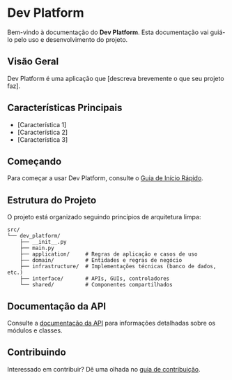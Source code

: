 # Dev Platform

Bem-vindo à documentação do **Dev Platform**. Esta documentação vai guiá-lo pelo uso e desenvolvimento do projeto.

## Visão Geral

Dev Platform é uma aplicação que [descreva brevemente o que seu projeto faz].

## Características Principais

- [Característica 1]
- [Característica 2]
- [Característica 3]

## Começando

Para começar a usar Dev Platform, consulte o [Guia de Início Rápido](user-guide/getting-started.md).

## Estrutura do Projeto

O projeto está organizado seguindo princípios de arquitetura limpa:

```
src/
└── dev_platform/
    ├── __init__.py
    ├── main.py
    ├── application/     # Regras de aplicação e casos de uso
    ├── domain/          # Entidades e regras de negócio
    ├── infrastructure/  # Implementações técnicas (banco de dados, etc.)
    ├── interface/       # APIs, GUIs, controladores
    └── shared/          # Componentes compartilhados
```

## Documentação da API

Consulte a [documentação da API](api/index.md) para informações detalhadas sobre os módulos e classes.

## Contribuindo

Interessado em contribuir? Dê uma olhada no [guia de contribuição](development/contributing.md).
